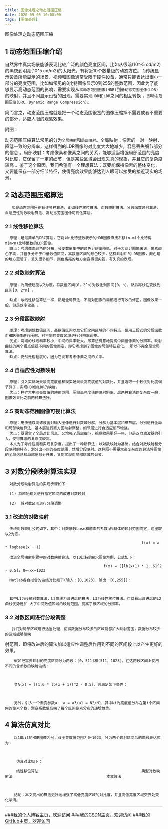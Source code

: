 ```yaml
---
title: 图像处理之动态范围压缩
date: 2020-09-05 10:08:00
tags: [图像处理]
---
```


图像处理之动态范围压缩
<!--more-->

## 1 动态范围压缩介绍

自然界中真实场景能够表现比较广泛的颜色亮度区间，比如从很暗(10^-5 cd/m2)的黑夜到明亮(10^5 cd/m2)的太阳光，有将近10个数量级的动态方位。而传统显示设备所能显示的场景、视频和图像通常受限于硬件设备，通常只能表达出很小一部分的亮度范围，比如如常见的8比特图像显示0到255的整数范围，因此为了能够显示高动态范围的影响，需要实现从`高动态范围图像(HDR)`到`低动态范围图像(LDR)`的映射，并且不同显示设备的出现，需要实现`HDR`和`LDR`之间的相互转换 ，即`动态范围压缩(DRC，Dynamic Range Compression)`。

简而言之，动态范围压缩就是把一个动态范围很宽的图像压缩掉不需要或者不重要的部分，适应人眼的观感效果。

附图：

动态范围压缩算法常见的分为`全局映射`和`局部映射`。全局映射：像素的一对一映射，降低一致的分辨率，这样得到的LDR图像的对比度大大地减少，容易丢失细节部分的信息 。局部映射：考虑像素和像素之间的关系，能够适当增强局部范围的亮度对比度，它保留了一定的细节，但是某些区域会出现失真的现象，并且它的复杂度较高 。鉴于这个原因，我们希望有一个理想算法：既要能保持像素的整体变化，又要能保存一部分细节特征，使得亮度效果能够达到人眼可以接受的接近现实的场景。

## 2 动态范围压缩算法

       实现动态范围压缩有许多种算法，比如线性移位算法、对数映射算法、分段函数映射算法、自适应性对数映射算法、高动态范围图像可视化算法。

### 2.1 线性移位算法

      原理：是最简单的DRC算法，它将以n比特整数表示的HDR图像直接右移(n—m)个比特得m(m<n)比特整数的LDR图像。
      缺点：考虑像素颜色的分布，会使数值集中的颜色分辨率降低，对于大部分图像来说，像素颜色不均，并且多分布于中低数值区间，高数值区间的颜色较少，这样映射后的LDR图像，颜色暗的地方更暗了，丢失很多细节，颜色高亮的地方会变得很尖锐，有失真的表现。
### 2.2 对数映射算法
      原理：为简便起见以2为底，将数值区间[0，2^n]对数化到区间[0，n]，然后再线性变换到区间[0，2^m] 。

      缺点：与线性移位算法一样，都是全局算法，不能对图像的局部进行有效的修正，图像效果一般，但是效率较高 。
### 2.3 分段函数映射
      原理：考虑到低数值区间、高数值区间以及它们之间区域的不同特点，使用三段式的分段函数对HDR图像进行压缩，对不同的亮度区域进行分辨率调整。
      优点：两端的线段斜率较小，中间的斜率较大，即算法有意地提高中间值像素的分辨率。映射曲线的两个拐点值视不同的图像而定，即它考虑到了图像的局部特征变化， 所以不完全是全局算法。
      缺点：仍然是粗粒度的，因为它没有考虑像素之间的关系。
### 2.4 自适应性对数映射
      原理：引入实际场景最高亮度值和现实场景最高亮度值的对数比，并且选取一个较优对比度调节算子，实现HDR到LDR的映射。
      优点：样扩大中间亮度值的映射范围，压缩高亮度值的映射斜率。后两种算法的复杂度一般，图像效果比之前两种算法好。
### 2.5 高动态范围图像可视化算法

      原理：用快速双向滤波器对输入图像进行对数域分解，分解为基本层和细节层，分别进行全局和局部映射算法，基本层进行直方图映射调整，细节层进行自适应细节增强。
      优点：既保留了全局对比信息，又增强了局部细节，视觉效果更好一些，但是双向滤波器的引入，使得算法的复杂度较高。
      本文为了考虑性能和实现复杂度，提出了一种新算法：以对数映射为基础，结合对数映射和分段映射的特点，划分出不同的亮度范围，然后分段映射。这样既不需要太高复杂度的算法将图像的全局信息和局部信息分开来，又能实现对局部区域的调节。

## 3 对数分段映射算法实现

      对数分段映射算法的实现步骤如下：

      (1) 将原始输入进行指定区间的改进对数映射

      (2)  将对数区间进行分段调整

### 3.1 改进的对数映射

      传统对数映射公式如下，其中：对数底数base和前面的系数a视具体的映射范围而定，这里取以2为底。

                                                                 f(x) = a * logbase(x + 1)

      改进全局映射步骤中的对数映射算法，以10比特的HDR图像为例，公式如下：

                                                f(x) = [[lb(x+1) * 1..6]^2 - 0.5]; 0=<x<=1023

      Matlab各自拟合的曲线对比如下(输入：[0,1023]，输出：[0,255])：



      其中L1为传统对数算法，L2曲线为改进后的算法，L3为线性移位算法。可以看出改进后的L2曲线优势是扩 大了中间数值区域的映射范围，提高了该区域的分辨率。

### 3.2 对数区间进行分段调整

       我们对局部区域进行适当处理，使得数据分布较多的区域能够扩大映射范围，数据分布较少的区域能够缩映
射范围，即将改进后的算法加以适应性调整后作用到不同的区间段上以产生更好的效果。

        假如把需要映射的亮度区间分为两段：[0，511]和(511，1023]，在这两段区间上使用不同的含参数的映射曲线：



        令A(x) = [(1.6 * lb(x + 1))^2 - 0.5]，则满足如下条件：



        另外，引入一个渐变参数a： a = a3/a1 = N2/N1，其中Ni为亮度值分布在第i个区间内的像素个数，渐变系数值反映了每个区间像素分布的递增趋势。

## 4 算法仿真对比

        以10bit的HDR图像为例，该图亮度值范围为0~1023，分为两个映射区间后的曲线表达式为：

     

         仿真对比如下：

         线性移位算法                                              典型对数映射法                                          本文算法

            

        结论：本文提出的算法更好地增强了高低亮度区域的对比度，并且高低亮度区域交界处变化平滑。


---





###[我的个人博客主页，欢迎访问](http://www.aomanhao.top/)
###[我的CSDN主页，欢迎访问](https://blog.csdn.net/Aoman_Hao)
###[我的GitHub主页，欢迎访问](https://github.com/AomanHao)


